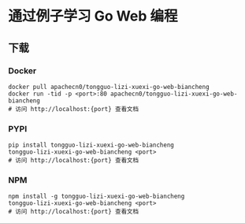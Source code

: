 # 通过例子学习 Go Web 编程

## 下载

### Docker

```
docker pull apachecn0/tongguo-lizi-xuexi-go-web-biancheng
docker run -tid -p <port>:80 apachecn0/tongguo-lizi-xuexi-go-web-biancheng
# 访问 http://localhost:{port} 查看文档
```

### PYPI

```
pip install tongguo-lizi-xuexi-go-web-biancheng
tongguo-lizi-xuexi-go-web-biancheng <port>
# 访问 http://localhost:{port} 查看文档
```

### NPM

```
npm install -g tongguo-lizi-xuexi-go-web-biancheng
tongguo-lizi-xuexi-go-web-biancheng <port>
# 访问 http://localhost:{port} 查看文档
```